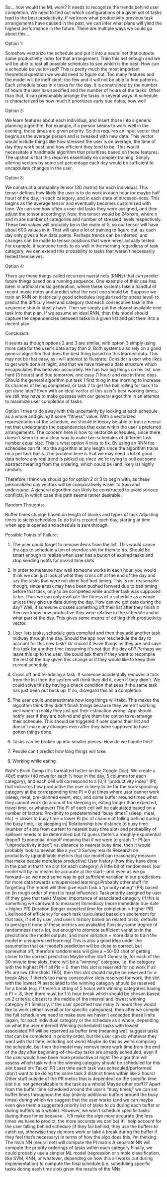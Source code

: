 So... how would the ML work? It needs to recognize the trends behind user completion. We need to find out which configurations of a given set of tasks lead to the best productivity. If we know what productivity previous task arrangements have caused in the past, we can infer what plans will yield the highest performance in the future. There are multiple ways we could go about this…

Option 1:

Somehow vectorize the schedule and put it into a neural net that outputs some productivity index for that arrangement. Train this net enough and we will be able to test all possible schedules to see which is the best. How can a schedule be vectorized? This is pretty much the most important theoretical question we would need to figure out. Too many features and the model will be inefficient; too few and it will not be able to find patterns. Each schedule takes in x tasks for the day. It is constrained by the number of hours the user has specified and the number of hours of the tasks. Other than that, it can presumably arrange the tasks in several ways. A schedule is characterized by how much it prioritizes early due dates, how well

Option 2:

We learn features about each individual, and insert those into a generic planning algorithm. For example, if a person seems to work well in the evening, those times are given priority. So this requires an input vector that begins as the average person and is tweaked with new data. This vector would include things like how stressed the user is on average, the time of day they work best, and how efficient they tend to be. This would necessitate a handmade algorithm that prioritizes based on these features. The upshot is that this requires essentially no complex training. Simply altering vectors by some set percentage each day would be sufficient to encapsulate changes in the user.

Option 3:

We construct a probability tensor (3D matrix) for each individual. This tensor defines how likely the user is to do work in each hour (or maybe half hour) of the day, in each category, and in each state of stressed-ness. This begins as the average tensor and eventually becomes customized with time. We can see how often a user did tasks they were assigned, and then adjust the tensor accordingly. Now, this tensor would be 24xnxm, where n and m are number of categories and number of stressed levels respectively. These two values will probably be in the realm of 5, so our tensor will have about 600 values in it. That will take a lot of training to figure out, as each day only gives a few data points. Perhaps trends can be inferred, and changes can be made to tensor positions that were never actually tested. For example, if someone tends to do well in the morning regardless of task category, we can extend this probability to tasks that weren’t necessarily tested themselves.

Option 4:

There are these things called recurrent nueral nets (RNNs) that can predict future things based on a running sequence. One example of their use has been in artificial music generation, where these systems take a handful of recent music notes and predict what the next one should be. Suppose we train an RNN on historically good schedules (regularized for stress level) to predict the difficuly level and category that each consecutive task in the sequence should ideally have. Then we simply put the closest available next task into that plan. If we assume an ideal RNN, then this model should capture the dependencies between tasks in a given list and put them into a decent plan.

Conclusion:

It seems as though options 2 and 3 are similar, with option 3 simply using more data for the user's data array than 2. Both systems also rely on a good general algorithm that does the best thing based on this learned data. This may not be that easy, as I will attempt to illustrate: Consider a user who likes to get work done at night, and that we have trained a data structure which encapsulates this behavior accurately. He has two big things on his list, one hard (3 hours) and due tomorrow, one easy (1 hour) and due in three days. Should the general algorithm put task 1 first thing in the morning to increase its chances of being completed, or task 2 to get the ball rolling for task 1 to get done later? Even with an ideal vector of this user's best working times, we still may have to make guesses with our general algorithm in an attempt to maximize user completion of tasks.

Option 1 tries to do away with this uncertainty by looking at each schedule as a whole and giving it some "fitness" value. With a vectorized representation of the schedule, we should in theory be able to train a neural net that understands the dependencies that exist within the user's preferred arrangements. The concern here is how to vectorize schedules, since there doesn't seem to be a clear way to make two schedules of different task number equal size. This is what option 4 tries to fix. By using an RNN the schedules can fit into the algorithm at any length since the algorithm trains on a per task basis. The problem here is that we may need a lot of good data before any real trend is picked up since we're trying to pull out some abstract meaning from the ordering, which could be (and likely is) highly random.

Therefore I think we should go for option 2 or 3 to begin with, as these personalized day vectors will be comparatively easier to train and understand. A general algorithm can likely be constructed to avoid serious conflicts, in which case this path seems rather desirable.

Random Thoughts:

Buffer times change based on length of blocks and types of task
Adjusting times to sleep schedules
To do list is created each day, starting at time when app is opened and schedule is sent through.

Possible Points of Failure:

1. The user could forget to remove items from the list. This would cause the app to schedule a ton of overdue shit for them to do. Should be smart enough to realize when user has a bunch of expired tasks and stop sending notifs for invalid time slots

2. In order to measure how well someone works in each hour, you would think we can just look at what they cross off at the end of the day and say the tasks that were not done had bad timing. This is not reasonable though, since a task may have been pushed forward due to bad timing before that task, only to be completed while another task was supposed to be. Thus we can only evaluate the fitness of a schedule as a whole unless they give us data during the day. How can we get data during the day? Well, if someone crosses something off their list after they finish it then we know how productive they were relative to the schedule and in what part of the day. This gives some means of editing their productivity vector.

3. User lists tasks, schedule gets complied and then they add another task midway through the day. Should the app now reschedule the day to account for this new task? Or should it leave things as they are and save this task for another time (assuming it's not due the day of)? Perhaps we leave this up to the user. We could ask them if they want to recompile the rest of the day given this change or if they would like to keep their current schedule.

4. Cross off and re-adding a task. If someone accidentally removes a task from the list then the system will think they did it, even if they didn't. We could solve this by having a check condition that sees if the same task has just been put back up. If so, disregard this as a completion.

5. The user could underestimate how long things will take. This makes the algorithm think they didn't finish things because they weren't working well when in reality they just got their estimation wrong. App should notify user if they are behind and give them the option to re-arrange their schedule. This should be triggered if user opens their list and doesn't make any changes even after they were supposed to have gotten things done.

6. Tasks can be broken up into smaller pieces. How do we handle this?

7. People can't predict how long things will take.

8. Working while eating.



Rishi's Brain Dump (it's formatted better on the Google Doc):
We create a 48x5 matrix (48 rows for each ½ hour in the day, 5 columns for each category), and each cell will correspond to a [0,1) “productivity index” (PI) that indicates how productive the user is likely to be for the corresponding category at the corresponding time
PI = 0 at times where user cannot work (sleep, meal, pre-planned event, etc), and some buffer around times when they cannot work (to account for sleeping in, eating longer than expected, travel time, or whatever)
The PI of each cell will be calculated based on a number of factors:
Proximity to predetermined “busy times” (sleep, meal, etc) → closer to busy time = lower PI (bc of chance of falling behind during the busy time, like sleeping in)
Relationship btw distance to busy time (number of slots from current to nearest busy time slot) and probability of spillover needs to be determined but I’d guess there’s a roughly-exponential dropoff
Exponential dropoff meaning that if we were to graph 1 - PI (an “unproductivity index”) vs. distance to nearest busy time, then it would probably look somewhat like a y=x^3
Survey results
Research on productivity (quantifiable metrics that our model can reasonably measure that make people more/less productive)
User history (how they have done in the past at that time slot for each category)
A little bit of randomness (our model will by no means be accurate at the start—and even as we go forward—so we need some way to get sufficient variation in our predictions for more data towards unsupervised learning)
Probably other stuff I’m forgetting
The model will then give each task a “priority rating” (PR) based on (in rough order of most to least influence):
Task priority assigned by user (if they gave that task)
Maybe: importance of associated category (if this is something we can/want to measure)
Immediacy (more immediate due date = higher PR)
Duration (longer expected time for completion = higher PR)
Likelihood of efficiency for each task (calculated based on excitement for that task, if set by user, and user’s history based on related tasks; defaults to average if none of these metrics are available)
Possibly some degree of randomness (not a lot, but enough to promote sufficient variation in the predictions the model outputs, and more variation = more data to train the model in unsupervised learning)
This is also a good idea under the assumption that our model’s prediction will be close to correct, but somewhat off, therefore randomness will give a ~50-50 shot of getting closer to the correct prediction
Maybe other stuff
Generally, for each of the 30-minute time slots, there will be a “winning” category, i.e. the category with the highest PI
If all PIs = 0, then this slot is reserved for no work
If all PIs are low (threshold TBD), then this slot should maybe be reserved for a break
Also, if there’s too many consecutive slots reserved for work, the slot with the lowest PI associated to the winning category should be reserved for a break (e.g. if there’s a string of 5 hours with winning categories having a PI > .8, then there must be 1 ½ hour break which should be chosen based on 2 criteria: closest to the middle of the interval and lowest winning category PI)
Similarly, if the user specified how many ½ hours they would like to work (either overall or for specific categories), then after we compile the full schedule we need to make sure we haven’t exceeded these limits (again, for each individual category or the schedule as a whole, depending on what the user entered)
Winning (scheduled) tasks with lowest associated PR will be reserved as buffer time (meaning we’ll suggest tasks that can be completed in priority order, but the user can do whatever they want with that time, including not work)
Maybe do this as we’re compiling the schedule, but then the model may remove more work time from the end of the day after beginning-of-the-day tasks are already scheduled, even if the user would have been more productive at night
The algorithm will assess which task within the winning category should be scheduled for this slot based on:
Tasks’ PR
Last time each task was scheduled/performed (don’t want to be doing the same task 3 distinct times within like 2 hours)
Other stuff outside of the PR metric that is dependent on the specific time slot (i.e. not generalizable to the task as a whole)
Maybe other stuff??
Apart from the buffer time scheduled around the user’s “busy times,” we can set buffer times throughout the day (mainly additional buffers around the busy times) during which we suggest that the user works (and we can maybe even give them a suggested priority list of tasks to do during each buffer or during buffers as a whole). However, we won’t schedule specific tasks during these times because…
It’ll make the algo more accurate (the less times we have to predict, the more accurate we can be)
It’ll help account for the user falling behind schedule (if they fall behind, they use the buffers to catch up, otherwise they do more work or take a break during the buffer if they feel that’s necessary)
In terms of how the algo does this, I’m thinking:
The main NN (neural net) will compute the PI matrix
A separate NN will compute the priority orderings of tasks within each category
Finally, we could probably use a simpler ML model (regression or simple classification, like SVM, KNN, or whatever, depending on how this all works out during implementation) to compute the final schedule (i.e. scheduling specific tasks during each time slot) given the results of the NNs
